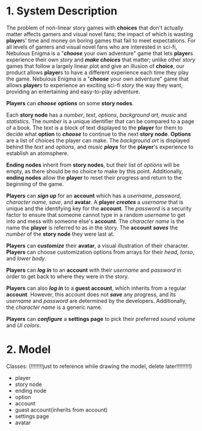# 1. System Description

The problem of non-linear story games with **choices** that don't actually matter affects gamers and visual novel fans; the impact of which is wasting **player**s' time and money on boring games that fail to meet expectations. For all levels of gamers and visual novel fans who are interested in sci-fi, Nebulous Enigma is a "**_choose_** your own adventure" game that lets **player**s experience their own _story_ and **_make choices_** that matter; unlike other _story_ games that follow a largely linear plot and give an illusion of **choice**, our product allows **player**s to have a different experience each time they play the game. Nebulous Enigma is a "**_choose_** your own adventure" game that allows **player**s to experience an exciting sci-fi _story_ the way they want, providing an entertaining and easy-to-play adventure.

**Players** can **_choose_** **options** on some **story nodes**. 

Each **story node** has a _number_, _text_, _options_, _background art_, _music_ and _statistics_. The _number_ is a unique identifier that can be compared to a page of a book. The _text_ is a block of text displayed to the **player** for them to decide what **option** to **_choose_** to continue to the next **story node**. **Options** are a list of choices the player  can make. The _background art_ is displayed behind the _text_ and _options_, and _music_ **_plays_** for the **player**'s experience to establish an atomsphere.

**Ending nodes** inherit from **story nodes**, but their list of _options_ will be empty, as there should be no choice to make by this point. Additionally, **ending nodes** allow the **player** to reset their progress and return to the beginning of the game. 

**Players** can **_sign up_** for an **account** which has a _username_, _password_, _character name_, _save_, and **avatar**. A **player** **_creates_** a _username_ that is unique and the identifying key for the **account**. The _password_ is a security factor to ensure that someone cannot type in a random _username_ to get into and mess with someone else's **account**. The _character name_ is the name the **player** is referred to as in the story. The **account** **_saves_** the *number* of the **story node** they were last at.

**Players** can **_customize_** their **avatar**, a visual illustration of their character. **Players** can choose customization options from arrays for their _head_, _torso_, and _lower body_.

**Players** can **_log in_** to an **account** with their _username_ and _password_ in order to get back to where they were in the story.

**Players** can also **_log in_** to a **guest account**, which inherits from a regular **account**. However, this account does not **_save_** any progress, and its _username_ and _password_ are determined by the developers. Additionally, the _character name_ is a generic name.

**Players** can **_configure_** a **settings page** to pick their preferred _sound volume_ and _UI colors_.



# 2. Model

 Classes: (!!!!!!!!just to reference while drawing the model, delete later!!!!!!!!!)
- player
- story node
- ending node
- option
- account
- guest account(inherits from account)
- settings page
- avatar
